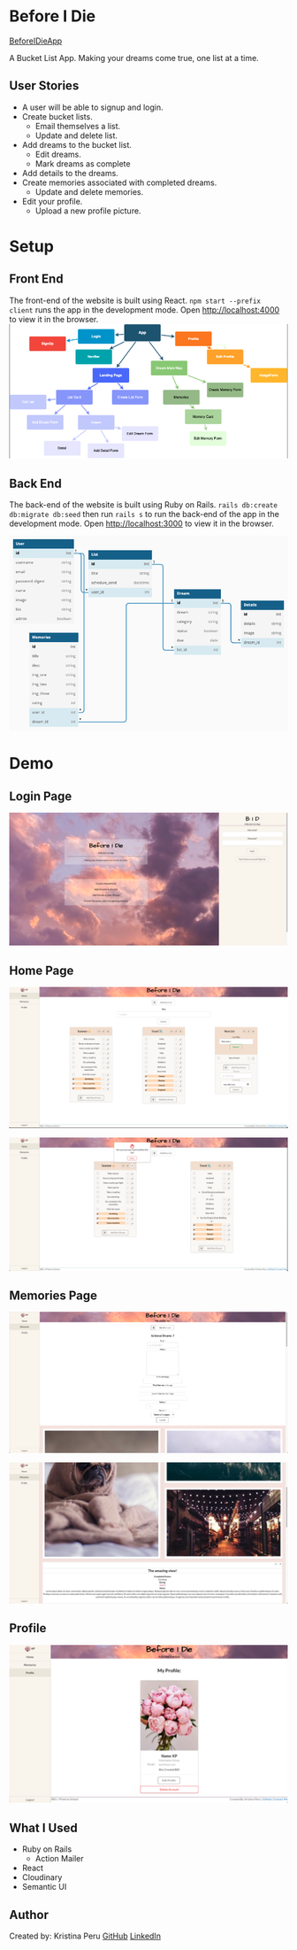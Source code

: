 # Before I Die

[BeforeIDieApp](https://beforeidieapp.herokuapp.com/)

A Bucket List App. Making your dreams come true, one list at a time.

## User Stories

* A user will be able to signup and login.
* Create bucket lists.
  * Email themselves a list.
  * Update and delete list.
* Add dreams to the bucket list.
  * Edit dreams.
  * Mark dreams as complete
* Add details to the dreams.
* Create memories associated with completed dreams.
  * Update and delete memories.
* Edit your profile.
  * Upload a new profile picture.

# Setup

## Front End

The front-end of the website is built using React.
`npm start --prefix client` runs the app in the development mode.
Open [http://localhost:4000](http://localhost:4000) to view it in the browser.
![Components](./client/src/images/CompTree.png)

## Back End

The back-end of the website is built using Ruby on Rails.
`rails db:create db:migrate db:seed` then run `rails s` to run the back-end of the app in the development mode.
Open [http://localhost:3000](http://localhost:3000) to view it in the browser.

![ERD](./client/src/images/ERD.png)

# Demo

## Login Page
![Login/Signup Page](./client/src/images/Login.png)

## Home Page
![Landing Page](./client/src/images/LP1.png)

![Landing Page](./client/src/images/LP2.png)

## Memories Page

![Landing Page](./client/src/images/AddMem.png)

![Landing Page](./client/src/images/MemDetail.png)

## Profile

![Landing Page](./client/src/images/Profile.png)

## What I Used

* Ruby on Rails
  * Action Mailer
* React
* Cloudinary
* Semantic UI

## Author

Created by: Kristina Peru
[GitHub](https://github.com/krisperu)
[LinkedIn](https://www.linkedin.com/in/kristina-peru-205557189/)
